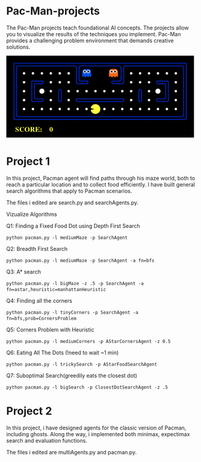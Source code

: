 # Pac-Man-projects
The Pac-Man projects teach foundational AI concepts.
The projects allow you to visualize the results of the techniques you implement.
Pac-Man provides a challenging problem environment that demands creative solutions.

![Alt text](pacman_game.gif)

# Project 1
In this project, Pacman agent will find paths through his maze world, both to reach a particular location and to collect food efficiently.
I have built general search algorithms that apply to Pacman scenarios.


The files i edited are search.py and searchAgents.py.

Vizualize Algorithms

Q1: Finding a Fixed Food Dot using Depth First Search

    python pacman.py -l mediumMaze -p SearchAgent
    
Q2: Breadth First Search

    python pacman.py -l mediumMaze -p SearchAgent -a fn=bfs
    
Q3: A* search

    python pacman.py -l bigMaze -z .5 -p SearchAgent -a fn=astar,heuristic=manhattanHeuristic
    
Q4: Finding all the corners

    python pacman.py -l tinyCorners -p SearchAgent -a fn=bfs,prob=CornersProblem
    
Q5: Corners Problem with Heuristic

    python pacman.py -l mediumCorners -p AStarCornersAgent -z 0.5
    
Q6: Eating All The Dots (!need to wait ~1 min)

    python pacman.py -l trickySearch -p AStarFoodSearchAgent
    
Q7: Suboptimal Search(greedily eats the closest dot)

    python pacman.py -l bigSearch -p ClosestDotSearchAgent -z .5

# Project 2
In this project, i have designed agents for the classic version of Pacman, including ghosts.
Along the way, i implemented both minimax, expectimax search and evaluation functions.


The files i edited are multiAgents.py and pacman.py.
